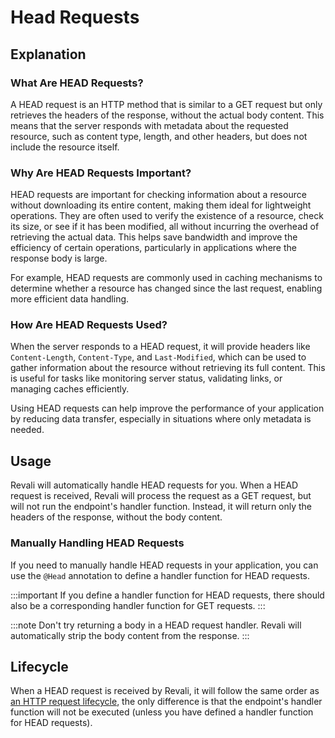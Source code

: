 # Head Requests

## Explanation

### What Are HEAD Requests?

A HEAD request is an HTTP method that is similar to a GET request but only retrieves the headers of the response, without the actual body content. This means that the server responds with metadata about the requested resource, such as content type, length, and other headers, but does not include the resource itself.

### Why Are HEAD Requests Important?

HEAD requests are important for checking information about a resource without downloading its entire content, making them ideal for lightweight operations. They are often used to verify the existence of a resource, check its size, or see if it has been modified, all without incurring the overhead of retrieving the actual data. This helps save bandwidth and improve the efficiency of certain operations, particularly in applications where the response body is large.

For example, HEAD requests are commonly used in caching mechanisms to determine whether a resource has changed since the last request, enabling more efficient data handling.

### How Are HEAD Requests Used?

When the server responds to a HEAD request, it will provide headers like `Content-Length`, `Content-Type`, and `Last-Modified`, which can be used to gather information about the resource without retrieving its full content. This is useful for tasks like monitoring server status, validating links, or managing caches efficiently.

Using HEAD requests can help improve the performance of your application by reducing data transfer, especially in situations where only metadata is needed.

## Usage

Revali will automatically handle HEAD requests for you. When a HEAD request is received, Revali will process the request as a GET request, but will not run the endpoint's handler function. Instead, it will return only the headers of the response, without the body content.

### Manually Handling HEAD Requests

If you need to manually handle HEAD requests in your application, you can use the `@Head` annotation to define a handler function for HEAD requests.

:::important
If you define a handler function for HEAD requests, there should also be a corresponding handler function for GET requests.
:::

:::note
Don't try returning a body in a HEAD request handler. Revali will automatically strip the body content from the response.
:::

## Lifecycle

When a HEAD request is received by Revali, it will follow the same order as [an HTTP request lifecycle][lifecycle-order], the only difference is that the endpoint's handler function will not be executed (unless you have defined a handler function for HEAD requests).

[lifecycle-order]: ../lifecycle-components/0-overview.md#lifecycle-order
